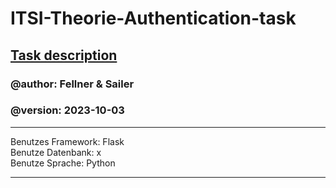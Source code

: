 # ITSI-Theorie-Authentication-task<br>
[Task description](https://elearning.tgm.ac.at/mod/assign/view.php?id=84011)
---- 
### @author: Fellner & Sailer
### @version: 2023-10-03
----
Benutzes Framework: Flask<br>
Benutze Datenbank: x<br>
Benutze Sprache: Python<br>

--- 
